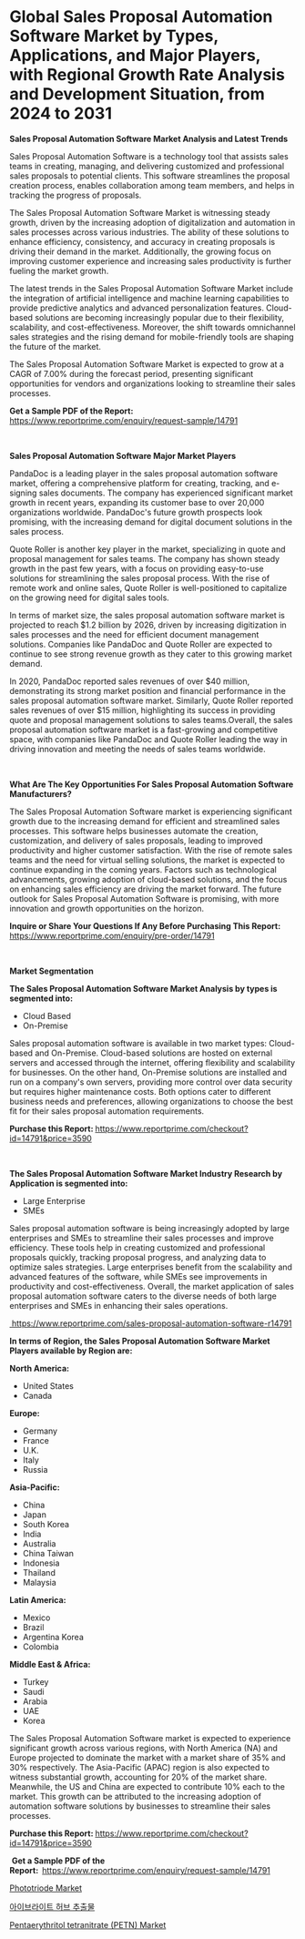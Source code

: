 <p><h1>Global Sales Proposal Automation Software Market by Types, Applications, and Major Players, with Regional Growth Rate Analysis and Development Situation, from 2024 to 2031</h1></p><p><strong>Sales Proposal Automation Software Market Analysis and Latest Trends</strong></p>
<p><p>Sales Proposal Automation Software is a technology tool that assists sales teams in creating, managing, and delivering customized and professional sales proposals to potential clients. This software streamlines the proposal creation process, enables collaboration among team members, and helps in tracking the progress of proposals.</p><p>The Sales Proposal Automation Software Market is witnessing steady growth, driven by the increasing adoption of digitalization and automation in sales processes across various industries. The ability of these solutions to enhance efficiency, consistency, and accuracy in creating proposals is driving their demand in the market. Additionally, the growing focus on improving customer experience and increasing sales productivity is further fueling the market growth.</p><p>The latest trends in the Sales Proposal Automation Software Market include the integration of artificial intelligence and machine learning capabilities to provide predictive analytics and advanced personalization features. Cloud-based solutions are becoming increasingly popular due to their flexibility, scalability, and cost-effectiveness. Moreover, the shift towards omnichannel sales strategies and the rising demand for mobile-friendly tools are shaping the future of the market.</p><p>The Sales Proposal Automation Software Market is expected to grow at a CAGR of 7.00% during the forecast period, presenting significant opportunities for vendors and organizations looking to streamline their sales processes.</p></p>
<p><strong>Get a Sample PDF of the Report:&nbsp;</strong> <a href="https://www.reportprime.com/enquiry/request-sample/14791">https://www.reportprime.com/enquiry/request-sample/14791</a></p>
<p>&nbsp;</p>
<p><strong>Sales Proposal Automation Software Major Market Players</strong></p>
<p><p>PandaDoc is a leading player in the sales proposal automation software market, offering a comprehensive platform for creating, tracking, and e-signing sales documents. The company has experienced significant market growth in recent years, expanding its customer base to over 20,000 organizations worldwide. PandaDoc's future growth prospects look promising, with the increasing demand for digital document solutions in the sales process.</p><p>Quote Roller is another key player in the market, specializing in quote and proposal management for sales teams. The company has shown steady growth in the past few years, with a focus on providing easy-to-use solutions for streamlining the sales proposal process. With the rise of remote work and online sales, Quote Roller is well-positioned to capitalize on the growing need for digital sales tools.</p><p>In terms of market size, the sales proposal automation software market is projected to reach $1.2 billion by 2026, driven by increasing digitization in sales processes and the need for efficient document management solutions. Companies like PandaDoc and Quote Roller are expected to continue to see strong revenue growth as they cater to this growing market demand.</p><p>In 2020, PandaDoc reported sales revenues of over $40 million, demonstrating its strong market position and financial performance in the sales proposal automation software market. Similarly, Quote Roller reported sales revenues of over $15 million, highlighting its success in providing quote and proposal management solutions to sales teams.Overall, the sales proposal automation software market is a fast-growing and competitive space, with companies like PandaDoc and Quote Roller leading the way in driving innovation and meeting the needs of sales teams worldwide.</p></p>
<p>&nbsp;</p>
<p><strong>What Are The Key Opportunities For Sales Proposal Automation Software Manufacturers?</strong></p>
<p><p>The Sales Proposal Automation Software market is experiencing significant growth due to the increasing demand for efficient and streamlined sales processes. This software helps businesses automate the creation, customization, and delivery of sales proposals, leading to improved productivity and higher customer satisfaction. With the rise of remote sales teams and the need for virtual selling solutions, the market is expected to continue expanding in the coming years. Factors such as technological advancements, growing adoption of cloud-based solutions, and the focus on enhancing sales efficiency are driving the market forward. The future outlook for Sales Proposal Automation Software is promising, with more innovation and growth opportunities on the horizon.</p></p>
<p><strong>Inquire or Share Your Questions If Any Before Purchasing This Report:</strong> <a href="https://www.reportprime.com/enquiry/pre-order/14791">https://www.reportprime.com/enquiry/pre-order/14791</a></p>
<p>&nbsp;</p>
<p><strong>Market Segmentation</strong></p>
<p><strong>The Sales Proposal Automation Software Market Analysis by types is segmented into:</strong></p>
<p><ul><li>Cloud Based</li><li>On-Premise</li></ul></p>
<p><p>Sales proposal automation software is available in two market types: Cloud-based and On-Premise. Cloud-based solutions are hosted on external servers and accessed through the internet, offering flexibility and scalability for businesses. On the other hand, On-Premise solutions are installed and run on a company's own servers, providing more control over data security but requires higher maintenance costs. Both options cater to different business needs and preferences, allowing organizations to choose the best fit for their sales proposal automation requirements.</p></p>
<p><strong>Purchase this Report:&nbsp;</strong><a href="https://www.reportprime.com/checkout?id=14791&price=3590">https://www.reportprime.com/checkout?id=14791&price=3590</a></p>
<p>&nbsp;</p>
<p><strong>The Sales Proposal Automation Software Market Industry Research by Application is segmented into:</strong></p>
<p><ul><li>Large Enterprise</li><li>SMEs</li></ul></p>
<p><p>Sales proposal automation software is being increasingly adopted by large enterprises and SMEs to streamline their sales processes and improve efficiency. These tools help in creating customized and professional proposals quickly, tracking proposal progress, and analyzing data to optimize sales strategies. Large enterprises benefit from the scalability and advanced features of the software, while SMEs see improvements in productivity and cost-effectiveness. Overall, the market application of sales proposal automation software caters to the diverse needs of both large enterprises and SMEs in enhancing their sales operations.</p></p>
<p><a href="https://www.reportprime.com/sales-proposal-automation-software-r14791">&nbsp;https://www.reportprime.com/sales-proposal-automation-software-r14791</a></p>
<p><strong>In terms of Region, the Sales Proposal Automation Software Market Players available by Region are:</strong></p>
<p>
    <p> <strong> North America: </strong>
        <ul>
            <li>United States</li>
            <li>Canada</li>
        </ul>
        </p> 
    <p> <strong> Europe: </strong>
        <ul>
            <li>Germany</li>
            <li>France</li>
            <li>U.K.</li>
            <li>Italy</li>
            <li>Russia</li>
        </ul>
        </p> 
    <p> <strong> Asia-Pacific: </strong>
        <ul>
            <li>China</li>
            <li>Japan</li>
            <li>South Korea</li>
            <li>India</li>
            <li>Australia</li>
            <li>China Taiwan</li>
            <li>Indonesia</li>
            <li>Thailand</li>
            <li>Malaysia</li>
        </ul>
        </p> 
    <p> <strong> Latin America: </strong>
        <ul>
            <li>Mexico</li>
            <li>Brazil</li>
            <li>Argentina Korea</li>
            <li>Colombia</li>
        </ul>
        </p> 
    <p> <strong> Middle East & Africa: </strong>
        <ul>
            <li>Turkey</li>
            <li>Saudi</li>
            <li>Arabia</li>
            <li>UAE</li>
            <li>Korea</li>
        </ul>
    </p>
    </p>
<p><p>The Sales Proposal Automation Software market is expected to experience significant growth across various regions, with North America (NA) and Europe projected to dominate the market with a market share of 35% and 30% respectively. The Asia-Pacific (APAC) region is also expected to witness substantial growth, accounting for 20% of the market share. Meanwhile, the US and China are expected to contribute 10% each to the market. This growth can be attributed to the increasing adoption of automation software solutions by businesses to streamline their sales processes.</p></p>
<p><strong>Purchase this Report: </strong><a href="https://www.reportprime.com/checkout?id=14791&price=3590">https://www.reportprime.com/checkout?id=14791&price=3590</a></p>
<p>&nbsp;<strong>Get a Sample PDF of the Report:&nbsp;&nbsp;</strong><a href="https://www.reportprime.com/enquiry/request-sample/14791">https://www.reportprime.com/enquiry/request-sample/14791</a></p>
<p><strong></strong></p>
<p><p><a href="https://www.linkedin.com/pulse/phototriode-market-trends-forecast-competitive-analysis-2031-6bqbf">Phototriode Market</a></p><p><a href="https://medium.com/@dulcewisozk/%EC%95%84%EC%9D%B4%EB%B8%8C%EB%9D%BC%EC%9D%B4%ED%8A%B8-%ED%97%88%EB%B8%8C-%EC%B6%94%EC%B6%9C%EB%AC%BC-%EC%8B%9C%EC%9E%A5-%EB%8F%99%ED%96%A5-%EC%8B%9C%EC%9E%A5-%EB%8F%99%ED%96%A5-%EC%84%B1%EC%9E%A5-2024%EB%85%84%EB%B6%80%ED%84%B0-2031%EB%85%84%EA%B9%8C%EC%A7%80-%EC%98%88%EC%B8%A1%EB%90%9C-%EA%B2%83-ed23942cfb64">아이브라이트 허브 추출물</a></p><p><a href="https://www.linkedin.com/pulse/pentaerythritol-tetranitrate-petn-market-size-growth-forecast-agsyf">Pentaerythritol tetranitrate (PETN) Market</a></p></p>